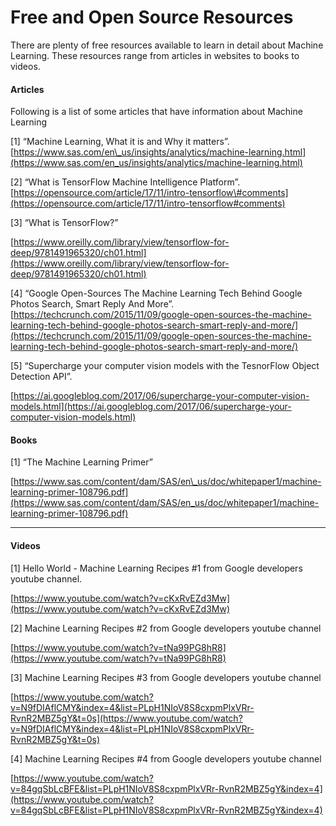 # Free and Open Source Resources

There are plenty of free resources available to learn in detail about Machine Learning. These resources range from articles in websites to books to videos.

#### **Articles**

Following is a list of some articles that have information about Machine Learning  


\[1\] “Machine Learning, What it is and Why it matters”. [https://www.sas.com/en\_us/insights/analytics/machine-learning.html](https://www.sas.com/en_us/insights/analytics/machine-learning.html)  


\[2\] “What is TensorFlow Machine Intelligence Platform”. [https://opensource.com/article/17/11/intro-tensorflow\#comments](https://opensource.com/article/17/11/intro-tensorflow#comments)  


\[3\] “What is TensorFlow?”

[https://www.oreilly.com/library/view/tensorflow-for-deep/9781491965320/ch01.html](https://www.oreilly.com/library/view/tensorflow-for-deep/9781491965320/ch01.html)  


\[4\] “Google Open-Sources The Machine Learning Tech Behind Google Photos Search, Smart Reply And More”. [https://techcrunch.com/2015/11/09/google-open-sources-the-machine-learning-tech-behind-google-photos-search-smart-reply-and-more/](https://techcrunch.com/2015/11/09/google-open-sources-the-machine-learning-tech-behind-google-photos-search-smart-reply-and-more/)  


\[5\] “Supercharge your computer vision models with the TesnorFlow Object Detection API”.

[https://ai.googleblog.com/2017/06/supercharge-your-computer-vision-models.html](https://ai.googleblog.com/2017/06/supercharge-your-computer-vision-models.html)  


#### **Books**

\[1\] “The Machine Learning Primer”

[https://www.sas.com/content/dam/SAS/en\_us/doc/whitepaper1/machine-learning-primer-108796.pdf](https://www.sas.com/content/dam/SAS/en_us/doc/whitepaper1/machine-learning-primer-108796.pdf)  
****

#### **Videos**

\[1\] Hello World - Machine Learning Recipes \#1 from Google developers youtube channel.

[https://www.youtube.com/watch?v=cKxRvEZd3Mw](https://www.youtube.com/watch?v=cKxRvEZd3Mw)  


\[2\] Machine Learning Recipes \#2 from Google developers youtube channel

[https://www.youtube.com/watch?v=tNa99PG8hR8](https://www.youtube.com/watch?v=tNa99PG8hR8)  


\[3\] Machine Learning Recipes \#3 from Google developers youtube channel

[https://www.youtube.com/watch?v=N9fDIAflCMY&index=4&list=PLpH1NIoV8S8cxpmPlxVRr-RvnR2MBZ5gY&t=0s](https://www.youtube.com/watch?v=N9fDIAflCMY&index=4&list=PLpH1NIoV8S8cxpmPlxVRr-RvnR2MBZ5gY&t=0s)  


\[4\] Machine Learning Recipes \#4 from Google developers youtube channel

[https://www.youtube.com/watch?v=84gqSbLcBFE&list=PLpH1NIoV8S8cxpmPlxVRr-RvnR2MBZ5gY&index=4](https://www.youtube.com/watch?v=84gqSbLcBFE&list=PLpH1NIoV8S8cxpmPlxVRr-RvnR2MBZ5gY&index=4)  


